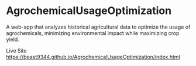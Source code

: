 # AgrochemicalUsageOptimization
A web-app that analyzes historical agricultural data to optimize the usage of agrochemicals, minimizing environmental impact while maximizing crop yield.










Live Site 
        https://beast9344.github.io/AgrochemicalUsageOptimization/index.html
